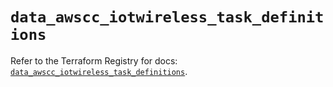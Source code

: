 # `data_awscc_iotwireless_task_definitions`

Refer to the Terraform Registry for docs: [`data_awscc_iotwireless_task_definitions`](https://registry.terraform.io/providers/hashicorp/awscc/0.70.0/docs/data-sources/iotwireless_task_definitions).
